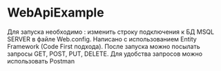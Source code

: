 # WebApiExample
Для запуска необходимо : изменить строку подключения к БД MSQL SERVER в файле Web.config.
Написано с использованием Entity Framework (Code First подхода). 
После запуска можно посылать запросы GET, POST, PUT, DELETE.
Для удобства запросов можно использовать Postman
